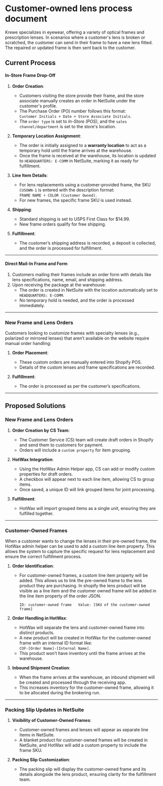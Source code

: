 # Customer-owned lens process document  

Krewe specializes in eyewear, offering a variety of optical frames and prescription lenses. In scenarios where a customer's lens is broken or scratched, the customer can send in their frame to have a new lens fitted. The repaired or updated frame is then sent back to the customer.

## Current Process


#### **In-Store Frame Drop-Off**  
1. **Order Creation**:  
   - Customers visiting the store provide their frame, and the store associate manually creates an order in NetSuite under the customer's profile.  
   - The Purchase Order (PO) number follows this format:  
     `Customer Initials + Date + Store Associate Initials`.  
   - The `order type` is set to *In-Store (POS)*, and the `sales channel/department` is set to the store's location.  

2. **Temporary Location Assignment**:  
   - The order is initially assigned to a **warranty location** to act as a temporary hold until the frame arrives at the warehouse.  
   - Once the frame is received at the warehouse, its location is updated to `HEADQUARTERS: E-COMM` in NetSuite, marking it as ready for fulfillment.  

3. **Line Item Details**:  
   - For lens replacements using a customer-provided frame, the SKU `CUSOWN-1` is entered with the description format:  
     `FRAME NAME + COLOR (Customer Owned)`.  
   - For new frames, the specific frame SKU is used instead.  

4. **Shipping**:  
   - Standard shipping is set to USPS First Class for $14.99.  
   - New frame orders qualify for free shipping.  

5. **Fulfillment**:  
   - The customer’s shipping address is recorded, a deposit is collected, and the order is processed for fulfillment.  

---

#### **Direct Mail-In Frame and Form**  
1. Customers mailing their frames include an order form with details like lens specifications, name, email, and shipping address.  
2. Upon receiving the package at the warehouse:  
   - The order is created in NetSuite with the location automatically set to `HEADQUARTERS: E-COMM`.  
   - No temporary hold is needed, and the order is processed immediately.  

---

### **New Frame and Lens Orders**  
Customers looking to customize frames with specialty lenses (e.g., polarized or mirrored lenses) that aren’t available on the website require manual order handling:  
1. **Order Placement**:  
   - These custom orders are manually entered into Shopify POS.  
   - Details of the custom lenses and frame specifications are recorded.  

2. **Fulfillment**:  
   - The order is processed as per the customer’s specifications.  

---

## **Proposed Solutions**  

### **New Frame and Lens Orders**  


1. **Order Creation by CS Team**:  
   - The Customer Service (CS) team will create draft orders in Shopify and send them to customers for payment.  
   - Orders will include a `custom property` for item grouping.  

2. **HotWax Integration**:  
   - Using the HotWax Admin Helper app, CS can add or modify custom properties for draft orders.  
   - A checkbox will appear next to each line item, allowing CS to group items.  
   - Once saved, a unique ID will link grouped items for joint processing.  

3. **Fulfillment**:  
   - HotWax will import grouped items as a single unit, ensuring they are fulfilled together.  

---

### **Customer-Owned Frames**  
When a customer wants to change the lenses in their pre-owned frame, the HotWax admin helper can be used to add a custom line item property. This allows the system to capture the specific request for lens replacement and ensure the correct fulfillment process.

1. **Order Identification**:  
   - For customer-owned frames, a custom line item property will be added. This allows us to link the pre-owned frame to the lens product they are purchasing. In shopify the lens product will be visible as a line item and the customer owned frame will be added in the line item property of the order JSON. 
     
     `ID: customer-owned frame  
      Value: [SKU of the customer-owned frame]`  

2. **Order Handling in HotWax**:  
   - HotWax will separate the lens and customer-owned frame into distinct products.  
   - A new product will be created in HotWax for the customer-owned frame with an internal ID format like:  
     `COF-[Order Name]-[Internal Name]`.  
   - This product won’t have inventory until the frame arrives at the warehouse.  

3. **Inbound Shipment Creation**:  
   - When the frame arrives at the warehouse, an inbound shipment will be created and processed through the receiving app.  
   - This increases inventory for the customer-owned frame, allowing it to be allocated during the brokering run.  

---

### **Packing Slip Updates in NetSuite**  
1. **Visibility of Customer-Owned Frames**:  
   - Customer-owned frames and lenses will appear as separate line items in NetSuite.  
   - A blanket product for customer-owned frames will be created in NetSuite, and HotWax will add a custom property to include the frame SKU.  

2. **Packing Slip Customization**:  
   - The packing slip will display the customer-owned frame and its details alongside the lens product, ensuring clarity for the fulfillment team.  


